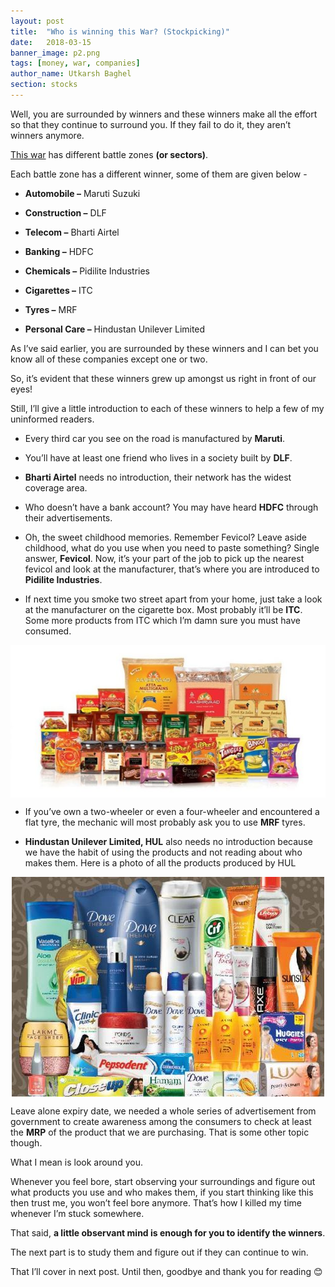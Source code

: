 ```yaml
---
layout: post
title:  "Who is winning this War? (Stockpicking)"
date:   2018-03-15
banner_image: p2.png
tags: [money, war, companies]
author_name: Utkarsh Baghel
section: stocks
---
```


Well, you are surrounded by winners and these winners make all the effort so that they continue to surround you. If they fail to do it, they aren’t winners anymore.

[This war](https://investingknights.com/2018/03/14/war-of-money/) has different battle zones **(or sectors)**.
<!--more-->
Each battle zone has a different winner, some of them are given below -

- **Automobile –** Maruti Suzuki
 
 - **Construction –** DLF

- **Telecom –** Bharti Airtel

- **Banking –** HDFC

- **Chemicals –** Pidilite Industries

- **Cigarettes –** ITC

- **Tyres –** MRF

- **Personal Care –** Hindustan Unilever Limited

As I’ve said earlier, you are surrounded by these winners and I can bet you know all of these companies except one or two.

So, it’s evident that these winners grew up amongst us right in front of our eyes!

Still, I’ll give a little introduction to each of these winners to help a few of my uninformed readers.

 - Every third car you see on the road is manufactured by **Maruti**.
 
 - You’ll have at least one friend who lives in a society built by **DLF**.
 
 - **Bharti Airtel** needs no introduction, their network has the widest coverage area.
 
 - Who doesn’t have a bank account? You may have heard **HDFC** through their advertisements.
 
 - Oh, the sweet childhood memories. Remember Fevicol? Leave aside childhood, what do you use when you need to paste something? Single answer, **Fevicol**. Now, it’s your part of the job to pick up the nearest fevicol and look at the manufacturer, that’s where you are introduced to **Pidilite Industries**.

- If next time you smoke two street apart from your home, just take a look at the manufacturer on the cigarette box. Most probably it’ll be **ITC**. Some more products from ITC which I’m damn sure you must have consumed.

<img src="/images/posts/p2_1.jpg" alt="ITC Products" style="display: block; margin-left: auto; margin-right: auto;"/>

- If you’ve own a two-wheeler or even a four-wheeler and encountered a flat tyre, the mechanic will most probably ask you to use **MRF** tyres.
 
 - **Hindustan Unilever Limited, HUL** also needs no introduction because we have the habit of using the products and not reading about who makes them. Here is a photo of all the products produced by HUL

<img src="/images/posts/p2_2.jpg" alt="HUL Products" style="display: block; margin-left: auto; margin-right: auto;"/>

Leave alone expiry date, we needed a whole series of advertisement from government to create awareness among the consumers to check at least the **MRP** of the product that we are purchasing. That is some other topic though.

What I mean is look around you.

Whenever you feel bore, start observing your surroundings and figure out what products you use and who makes them, if you start thinking like this then trust me, you won’t feel bore anymore. That’s how I killed my time whenever I’m stuck somewhere.

That said, **a little observant mind is enough for you to identify the winners**.

The next part is to study them and figure out if they can continue to win.

That I’ll cover in next post. Until then, goodbye and thank you for reading 😊
